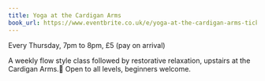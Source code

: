 ```yaml
---
title: Yoga at the Cardigan Arms
book_url: https://www.eventbrite.co.uk/e/yoga-at-the-cardigan-arms-tickets-51709616856
---
```

Every Thursday, 7pm to 8pm, £5 (pay on arrival)

A weekly flow style class followed by restorative relaxation, upstairs at the Cardigan Arms.
Open to all levels, beginners welcome.